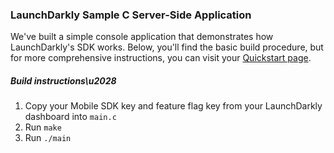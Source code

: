 ### LaunchDarkly Sample C Server-Side Application ###
We've built a simple console application that demonstrates how LaunchDarkly's SDK works. Below, you'll find the basic build procedure, but for more comprehensive instructions, you can visit your [Quickstart page](https://app.launchdarkly.com/quickstart#/).
##### Build instructions\u2028 #####
1. Copy your Mobile SDK key and feature flag key from your LaunchDarkly dashboard into `main.c`
2. Run `make`
3. Run `./main`
